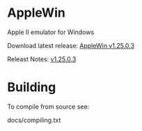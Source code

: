 AppleWin
========

Apple II emulator for Windows

Download latest release: [AppleWin v1.25.0.3](https://github.com/AppleWin/AppleWin/releases/download/v1.25.0.3/AppleWin1.25.0.3.zip)

Releast Notes: [v1.25.0.3](https://github.com/AppleWin/AppleWin/releases/tag/v1.25.0.3)


Building
========
To compile from source see:

   docs/compiling.txt
